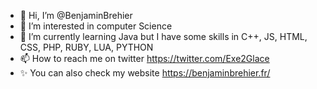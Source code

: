 - 👋 Hi, I’m @BenjaminBrehier
- 👀 I’m interested in computer Science
- 🌱 I’m currently learning Java but I have some skills in C++, JS, HTML, CSS, PHP, RUBY, LUA, PYTHON
- 📫 How to reach me on twitter https://twitter.com/Exe2Glace
- ✨ You can also check my website https://benjaminbrehier.fr/

<!---
BenjaminBrehier/BenjaminBrehier is a ✨ special ✨ repository because its `README.md` (this file) appears on your GitHub profile.
You can click the Preview link to take a look at your changes.
--->
